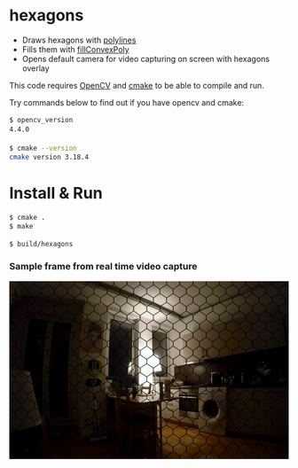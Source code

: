 hexagons
========

- Draws hexagons with [polylines](https://docs.opencv.org/master/d6/d6e/group__imgproc__draw.html#gaa3c25f9fb764b6bef791bf034f6e26f5)
- Fills them with [fillConvexPoly](https://docs.opencv.org/master/d6/d6e/group__imgproc__draw.html#ga9bb982be9d641dc51edd5e8ae3624e1f)
- Opens default camera for video capturing on screen with hexagons overlay

This code requires [OpenCV](https://github.com/opencv/opencv) and [cmake](https://cmake.org/install/) to be able to compile and run.

Try commands below to find out if you have opencv and cmake:

```bash
$ opencv_version
4.4.0

$ cmake --version
cmake version 3.18.4
```

Install & Run
=============

```
$ cmake .
$ make

$ build/hexagons
```

### Sample frame from real time video capture

![hexagons](https://github.com/erhangundogan/hexagons/blob/master/images/video-capture.png)
